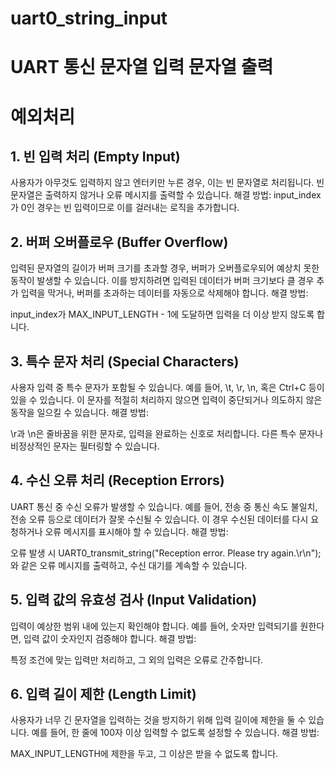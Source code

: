 # uart0_string_input
# UART 통신 문자열 입력 문자열 출력
##
###
####
# 예외처리
## 1. 빈 입력 처리 (Empty Input)
사용자가 아무것도 입력하지 않고 엔터키만 누른 경우, 이는 빈 문자열로 처리됩니다.
빈 문자열은 출력하지 않거나 오류 메시지를 출력할 수 있습니다.
해결 방법:
input_index가 0인 경우는 빈 입력이므로 이를 걸러내는 로직을 추가합니다.

## 2. 버퍼 오버플로우 (Buffer Overflow)
입력된 문자열의 길이가 버퍼 크기를 초과할 경우, 버퍼가 오버플로우되어 예상치 못한 동작이 발생할 수 있습니다.
이를 방지하려면 입력된 데이터가 버퍼 크기보다 클 경우 추가 입력을 막거나, 버퍼를 초과하는 데이터를 자동으로 삭제해야 합니다.
해결 방법:

input_index가 MAX_INPUT_LENGTH - 1에 도달하면 입력을 더 이상 받지 않도록 합니다.

## 3. 특수 문자 처리 (Special Characters)
사용자 입력 중 특수 문자가 포함될 수 있습니다. 예를 들어, \t, \r, \n, 혹은 Ctrl+C 등이 있을 수 있습니다.
이 문자를 적절히 처리하지 않으면 입력이 중단되거나 의도하지 않은 동작을 일으킬 수 있습니다.
해결 방법:

\r과 \n은 줄바꿈을 위한 문자로, 입력을 완료하는 신호로 처리합니다.
다른 특수 문자나 비정상적인 문자는 필터링할 수 있습니다.

## 4. 수신 오류 처리 (Reception Errors)
UART 통신 중 수신 오류가 발생할 수 있습니다. 예를 들어, 전송 중 통신 속도 불일치, 전송 오류 등으로 데이터가 잘못 수신될 수 있습니다.
이 경우 수신된 데이터를 다시 요청하거나 오류 메시지를 표시해야 할 수 있습니다.
해결 방법:

오류 발생 시 UART0_transmit_string("Reception error. Please try again.\r\n");와 같은 오류 메시지를 출력하고, 수신 대기를 계속할 수 있습니다.

## 5. 입력 값의 유효성 검사 (Input Validation)
입력이 예상한 범위 내에 있는지 확인해야 합니다. 예를 들어, 숫자만 입력되기를 원한다면, 입력 값이 숫자인지 검증해야 합니다.
해결 방법:

특정 조건에 맞는 입력만 처리하고, 그 외의 입력은 오류로 간주합니다.

## 6. 입력 길이 제한 (Length Limit)
사용자가 너무 긴 문자열을 입력하는 것을 방지하기 위해 입력 길이에 제한을 둘 수 있습니다.
예를 들어, 한 줄에 100자 이상 입력할 수 없도록 설정할 수 있습니다.
해결 방법:

MAX_INPUT_LENGTH에 제한을 두고, 그 이상은 받을 수 없도록 합니다.
